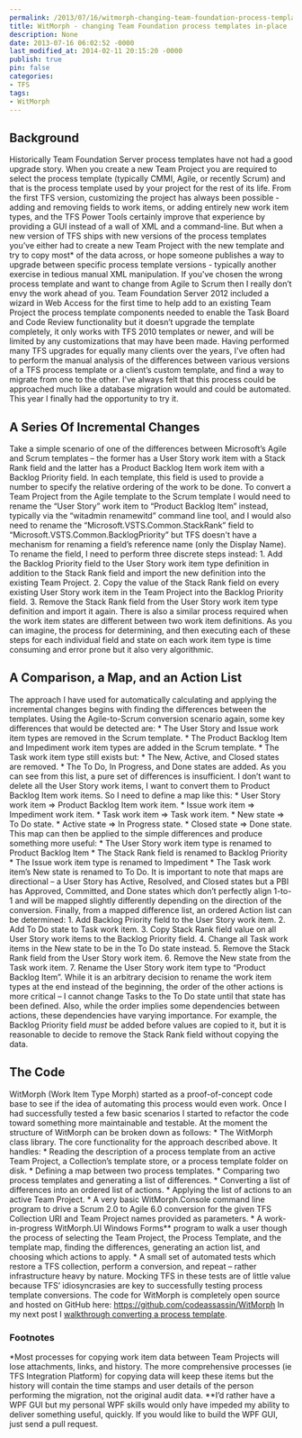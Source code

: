 ```yaml
---
permalink: /2013/07/16/witmorph-changing-team-foundation-process-templates-in-place/
title: WitMorph - changing Team Foundation process templates in-place
description: None
date: 2013-07-16 06:02:52 -0000
last_modified_at: 2014-02-11 20:15:20 -0000
publish: true
pin: false
categories:
- TFS
tags:
- WitMorph
---
```

## Background

Historically Team Foundation Server process templates have not had a good upgrade story. When you create a new Team Project you are required to select the process template (typically CMMI, Agile, or recently Scrum) and that is the process template used by your project for the rest of its life. From the first TFS version, customizing the project has always been possible - adding and removing fields to work items, or adding entirely new work item types, and the TFS Power Tools certainly improve that experience by providing a GUI instead of a wall of XML and a command-line. But when a new version of TFS ships with new versions of the process templates you’ve either had to create a new Team Project with the new template and try to copy most* of the data across, or hope someone publishes a way to upgrade between specific process template versions - typically another exercise in tedious manual XML manipulation. If you've chosen the wrong process template and want to change from Agile to Scrum then I really don’t envy the work ahead of you. Team Foundation Server 2012 included a wizard in Web Access for the first time to help add to an existing Team Project the process template components needed to enable the Task Board and Code Review functionality but it doesn’t upgrade the template completely, it only works with TFS 2010 templates or newer, and will be limited by any customizations that may have been made. Having performed many TFS upgrades for equally many clients over the years, I've often had to perform the manual analysis of the differences between various versions of a TFS process template or a client’s custom template, and find a way to migrate from one to the other. I've always felt that this process could be approached much like a database migration would and could be automated. This year I finally had the opportunity to try it.

## A Series Of Incremental Changes

Take a simple scenario of one of the differences between Microsoft’s Agile and Scrum templates – the former has a User Story work item with a Stack Rank field and the latter has a Product Backlog Item work item with a Backlog Priority field. In each template, this field is used to provide a number to specify the relative ordering of the work to be done. To convert a Team Project from the Agile template to the Scrum template I would need to rename the “User Story” work item to “Product Backlog Item” instead, typically via the “witadmin renamewitd” command line tool, and I would also need to rename the “Microsoft.VSTS.Common.StackRank” field to “Microsoft.VSTS.Common.BacklogPriority” but TFS doesn't have a mechanism for renaming a field’s reference name (only the Display Name). To rename the field, I need to perform three discrete steps instead:
    1. Add the Backlog Priority field to the User Story work item type definition in addition to the Stack Rank field and import the new definition into the existing Team Project.
    2. Copy the value of the Stack Rank field on every existing User Story work item in the Team Project into the Backlog Priority field.
    3. Remove the Stack Rank field from the User Story work item type definition and import it again.
There is also a similar process required when the work item states are different between two work item definitions. As you can imagine, the process for determining, and then executing each of these steps for each individual field and state on each work item type is time consuming and error prone but it also very algorithmic.

## A Comparison, a Map, and an Action List

The approach I have used for automatically calculating and applying the incremental changes begins with finding the differences between the templates. Using the Agile-to-Scrum conversion scenario again, some key differences that would be detected are:
    * The User Story and Issue work item types are removed in the Scrum template.
    * The Product Backlog Item and Impediment work item types are added in the Scrum template.
    * The Task work item type still exists but:
      * The New, Active, and Closed states are removed.
      * The To Do, In Progress, and Done states are added.
As you can see from this list, a pure set of differences is insufficient. I don’t want to delete all the User Story work items, I want to convert them to Product Backlog Item work items. So I need to define a map like this:
    * User Story work item => Product Backlog Item work item.
    * Issue work item => Impediment work item.
    * Task work item => Task work item.
      * New state => To Do state.
      * Active state => In Progress state.
      * Closed state => Done state.
This map can then be applied to the simple differences and produce something more useful:
    * The User Story work item type is renamed to Product Backlog Item
      * The Stack Rank field is renamed to Backlog Priority
    * The Issue work item type is renamed to Impediment
    * The Task work item’s New state is renamed to To Do.
It is important to note that maps are directional – a User Story has Active, Resolved, and Closed states but a PBI has Approved, Committed, and Done states which don’t perfectly align 1-to-1 and will be mapped slightly differently depending on the direction of the conversion. Finally, from a mapped difference list, an ordered Action list can be determined:
    1. Add Backlog Priority field to the User Story work item.
    2. Add To Do state to Task work item.
    3. Copy Stack Rank field value on all User Story work items to the Backlog Priority field.
    4. Change all Task work items in the New state to be in the To Do state instead.
    5. Remove the Stack Rank field from the User Story work item.
    6. Remove the New state from the Task work item.
    7. Rename the User Story work item type to “Product Backlog Item”.
While it is an arbitrary decision to rename the work item types at the end instead of the beginning, the order of the other actions is more critical – I cannot change Tasks to the To Do state until that state has been defined. Also, while the order implies some dependencies between actions, these dependencies have varying importance. For example, the Backlog Priority field *must* be added before values are copied to it, but it is reasonable to decide to remove the Stack Rank field without copying the data.

## The Code

WitMorph (Work Item Type Morph) started as a proof-of-concept code base to see if the idea of automating this process would even work. Once I had successfully tested a few basic scenarios I started to refactor the code toward something more maintainable and testable. At the moment the structure of WitMorph can be broken down as follows:
    * The WitMorph class library. The core functionality for the approach described above. It handles:
      * Reading the description of a process template from an active Team Project, a Collection’s template store, or a process template folder on disk.
      * Defining a map between two process templates.
      * Comparing two process templates and generating a list of differences.
      * Converting a list of differences into an ordered list of actions.
      * Applying the list of actions to an active Team Project.
    * A very basic WitMorph.Console command line program to drive a Scrum 2.0 to Agile 6.0 conversion for the given TFS Collection URI and Team Project names provided as parameters.
    * A work-in-progress WitMorph.UI Windows Forms** program to walk a user though the process of selecting the Team Project, the Process Template, and the template map, finding the differences, generating an action list, and choosing which actions to apply.
    * A small set of automated tests which restore a TFS collection, perform a conversion, and repeat – rather infrastructure heavy by nature. Mocking TFS in these tests are of little value because TFS’ idiosyncrasies are key to successfully testing process template conversions.
The code for WitMorph is completely open source and hosted on GitHub here: <https://github.com/codeassassin/WitMorph> In my next post I [walkthrough converting a process template](http://blog.stangroome.com/2013/07/16/witmorph-walkthrough/ "WitMorph – Walkthrough a Conversion").

### Footnotes

*Most processes for copying work item data between Team Projects will lose attachments, links, and history. The more comprehensive processes (ie TFS Integration Platform) for copying data will keep these items but the history will contain the time stamps and user details of the person performing the migration, not the original audit data. **I’d rather have a WPF GUI but my personal WPF skills would only have impeded my ability to deliver something useful, quickly. If you would like to build the WPF GUI, just send a pull request.

